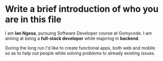 # Write a brief introduction of who you are in this file
I am **Ian Ngesa**, pursuing Software Developer course at Gomycode. I am aiming at being a **full-stack developer** while majoring in **backend**.

During the long run I'd like to create functional apps, both web and mobile so as to help out people while solving problems to already existing issues.